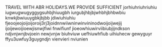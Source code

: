 TRAVEL WITH ABR HOLIDAYS.WE PROVIDE SUFFICIENT jorhiuhriuhriuhiu iugwugwugyggygsuhbjhiuugbh iurgubjhbjbjwhbhjbhbwbiu knwkjbwiuuygbkjbjbb jdiwiuhiuhiu fjeoojeojoijoijoroij3rj3joidnnwiiwninwinvininodwoijoijwejij ijoijewoijioewjisnwjfiwi fnwifiunf jioeowhiuwirviibiubjijndkson ndjvnjwnjbvjoein newjvnjw biuhviuw uefhiuwhfiub uihiuhecw gewyguyr ffyu3uwfuy3guygndjn vienvieri nviunien